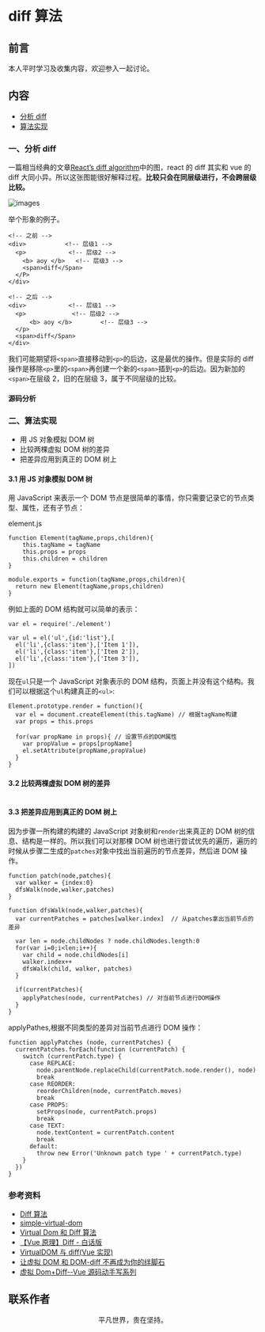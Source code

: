 # diff 算法

## 前言

本人平时学习及收集内容，欢迎参入一起讨论。

## 内容

- [分析 diff](#一、分析-diff)
- [算法实现](#二、算法实现)

### 一、分析 diff

一篇相当经典的文章[React’s diff algorithm](https://calendar.perfplanet.com/2013/diff/)中的图，react 的 diff 其实和 vue 的 diff 大同小异。所以这张图能很好解释过程。**比较只会在同层级进行，不会跨层级比较。**

![images](vue09.png)

举个形象的例子。

```
<!-- 之前 -->
<div>           <!-- 层级1 -->
  <p>            <!-- 层级2 -->
    <b> aoy </b>   <!-- 层级3 -->
    <span>diff</Span>
  </P>
</div>

<!-- 之后 -->
<div>            <!-- 层级1 -->
  <p>             <!-- 层级2 -->
      <b> aoy </b>        <!-- 层级3 -->
  </p>
  <span>diff</Span>
</div>
```

我们可能期望将`<span>`直接移动到`<p>`的后边，这是最优的操作。但是实际的 diff 操作是移除`<p>`里的`<span>`再创建一个新的`<span>`插到`<p>`的后边。因为新加的`<span>`在层级 2，旧的在层级 3，属于不同层级的比较。

#### 源码分析

### 二、算法实现

- 用 JS 对象模拟 DOM 树
- 比较两棵虚拟 DOM 树的差异
- 把差异应用到真正的 DOM 树上

#### 3.1 用 JS 对象模拟 DOM 树

用 JavaScript 来表示一个 DOM 节点是很简单的事情，你只需要记录它的节点类型、属性，还有子节点：

element.js

```
function Element(tagName,props,children){
    this.tagName = tagName
    this.props = props
    this.children = children
}

module.exports = function(tagName,props,children){
  return new Element(tagName,props,children)
}
```

例如上面的 DOM 结构就可以简单的表示：

```
var el = require('./element')

var ul = el('ul',{id:'list'},[
  el('li',{class:'item'},['Item 1']),
  el('li',{class:'item'},['Item 2']),
  el('li',{class:'item'},['Item 3']),
])
```

现在`ul`只是一个 JavaScript 对象表示的 DOM 结构，页面上并没有这个结构。我们可以根据这个`ul`构建真正的`<ul>`:

```
Element.prototype.render = function(){
  var el = document.createElement(this.tagName) // 根据tagName构建
  var props = this.props

  for(var propName in props){ // 设置节点的DOM属性
    var propValue = props[propName]
    el.setAttribute(propName,propValue)
  }
}
```

#### 3.2 比较两棵虚拟 DOM 树的差异

```

```

#### 3.3 把差异应用到真正的 DOM 树上

因为步骤一所构建的构建的 JavaScript 对象树和`render`出来真正的 DOM 树的信息、结构是一样的。所以我们可以对那棵 DOM 树也进行尝试优先的遍历，遍历的时候从步骤二生成的`patches`对象中找出当前遍历的节点差异，然后进 DOM 操作。

```
function patch(node,patches){
  var walker = {index:0}
  dfsWalk(node,walker,patches)
}

function dfsWalk(node,walker,patches){
  var currentPatches = patches[walker.index]  // 从patches拿出当前节点的差异

  var len = node.childNodes ? node.childNodes.length:0
  for(var i=0;i<len;i++){
    var child = node.childNodes[i]
    walker.index++
    dfsWalk(child, walker, patches)
  }

  if(currentPatches){
    applyPatches(node, currentPatches) // 对当前节点进行DOM操作
  }
}
```

applyPathes,根据不同类型的差异对当前节点进行 DOM 操作：

```
function applyPatches (node, currentPatches) {
  currentPatches.forEach(function (currentPatch) {
    switch (currentPatch.type) {
      case REPLACE:
        node.parentNode.replaceChild(currentPatch.node.render(), node)
        break
      case REORDER:
        reorderChildren(node, currentPatch.moves)
        break
      case PROPS:
        setProps(node, currentPatch.props)
        break
      case TEXT:
        node.textContent = currentPatch.content
        break
      default:
        throw new Error('Unknown patch type ' + currentPatch.type)
    }
  })
}
```

### 参考资料

- [Diff 算法](https://github.com/aooy/blog/issues/2)
- [simple-virtual-dom](https://github.com/livoras/simple-virtual-dom)
- [Virtual Dom 和 Diff 算法](https://mp.weixin.qq.com/s/9nB2bfDczNFRpUTiBwup8Q)
- [【Vue 原理】Diff - 白话版](https://zhuanlan.zhihu.com/p/81752104)
- [VirtualDOM 与 diff(Vue 实现)](https://zhuanlan.zhihu.com/p/29450092)
- [让虚拟 DOM 和 DOM-diff 不再成为你的绊脚石](https://juejin.im/post/5c8e5e4951882545c109ae9c)
- [虚拟 Dom+Diff--Vue 源码动手写系列](https://juejin.im/post/5e53c9c051882549150ea5d3)

## 联系作者

<div align="center">
    <p>
        平凡世界，贵在坚持。
    </p>
    <img :src="$withBase('/about/contact.png')" />
</div>
